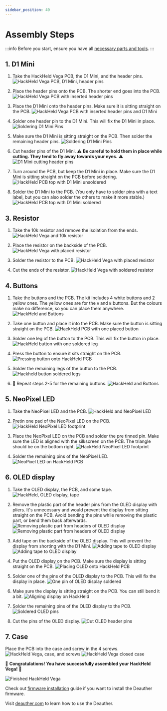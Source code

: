 ```yaml
---
sidebar_position: 40
---
```


# Assembly Steps

:::info
Before you start, ensure you have all [necessary parts and tools](getting-started). 
:::

## 1. D1 Mini

1. Take the HackHeld Vega PCB, the D1 Mini, and the header pins. 
![HackHeld Vega PCB, D1 Mini, header pins](/img/hackheld-pcb-with-d1mini.jpg)

2. Place the header pins onto the PCB. The shorter end goes into the PCB. 
![HackHeld Vega PCB with inserted header pins](/img/hackheld-pcb-with-d1mini-pins-1.jpg)

3. Place the D1 Mini onto the header pins. Make sure it is sitting straight on the PCB. 
![HackHeld Vega PCB with inserted header pins and D1 Mini](/img/hackheld-pcb-with-d1mini-pins-2.jpg)

4. Solder one header pin to the D1 Mini. This will fix the D1 Mini in place. 
![Soldering D1 Mini Pins](/img/d1mini-solder-1.jpg)

5. Make sure the D1 Mini is sitting straight on the PCB. Then solder the remaining header pins. 
![Soldering D1 Mini Pins](/img/d1mini-solder-2.jpg)

6. Cut header pins of the D1 Mini. :warning: **Be careful to hold them in place while cutting. They tend to fly away towards your eyes.** :warning:
![D1 Mini cutting header pins](/img/d1mini-cut-pins-2.jpg)

7. Turn around the PCB, but keep the D1 Mini in place. Make sure the D1 Mini is sitting straight on the PCB before soldering. 
![HackHeld PCB top with D1 Mini unsoldered](/img/d1mini-hackheld-placement.jpg)

8. Solder the D1 Mini to the PCB. (You only have to solder pins with a text label, but you can also solder the others to make it more stable.)
![HackHeld PCB top with D1 Mini soldered](/img/d1mini-hackheld-solder.jpg)

## 3. Resistor

1. Take the 10k resistor and remove the isolation from the ends. 
![HackHeld Vega and 10k resistor](/img/hackheld-resistor-1.jpg)

2. Place the resistor on the backside of the PCB. 
![HackHeld Vega with placed resistor](/img/hackheld-resistor-2.jpg)

3. Solder the resistor to the PCB.
![HackHeld Vega with placed resistor](/img/hackheld-resistor-3.jpg)

4. Cut the ends of the resistor.
![HackHeld Vega with soldered resistor](/img/hackheld-resistor-4.jpg)

## 4. Buttons

1. Take the buttons and the PCB. The kit includes 4 white buttons and 2 yellow ones. The yellow ones are for the `A` and `B` buttons. But the colours make no difference, so you can place them anywhere.
![HackHeld and Buttons](/img/hackheld-buttons-1.jpg)

2. Take one button and place it into the PCB. Make sure the button is sitting straight on the PCB.
![HackHeld PCB with one placed button](/img/hackheld-buttons-2.jpg)

3. Solder one leg of the button to the PCB. This will fix the button in place.
![HackHeld button with one soldered leg](/img/hackheld-buttons-3.jpg)

4. Press the button to ensure it sits straight on the PCB. 
![Pressing button onto HackHeld PCB](/img/hackheld-buttons-4.jpg)

5. Solder the remaining legs of the button to the PCB.
![Hackheld button soldered legs](/img/hackheld-buttons-5.jpg)

6. :repeat: Repeat steps 2-5 for the remaining buttons.
![HackHeld and Buttons](/img/hackheld-buttons-6.jpg)

## 5. NeoPixel LED

1. Take the NeoPixel LED and the PCB.
![HackHeld and NeoPixel LED](/img/hackheld-neopixel-1.jpg)

2. Pretin one pad of the NeoPixel LED on the PCB.
![HackHeld NeoPixel LED footprint](/img/hackheld-neopixel-2.jpg)

3. Place the NeoPixel LED on the PCB and solder the pre tinned pin. Make sure the LED is aligned with the silkscreen on the PCB. The triangle should be on the bottom right.
![HackHeld NeoPixel LED footprint](/img/hackheld-neopixel-3.jpg)

4. Solder the remaining pins of the NeoPixel LED.
![NeoPixel LED on HackHeld PCB](/img/hackheld-neopixel-4.jpg)

## 6. OLED display

1. Take the OLED display, the PCB, and some tape.
![HackHeld, OLED display, tape](/img/hackheld-oled-1.jpg)

2. Remove the plastic part of the header pins from the OLED display with pliers. It's unnecessary and would prevent the display from sitting straight on the PCB. Avoid bending the pins while removing the plastic part, or bend them back afterwards.
![Removing plastic part from headers of OLED display](/img/hackheld-oled-2.jpg)
![Removing plastic part from headers of OLED display](/img/hackheld-oled-3.jpg)

4. Add tape on the backside of the OLED display. This will prevent the display from shorting with the D1 Mini.
![Adding tape to OLED display](/img/hackheld-oled-4.jpg)
![Adding tape to OLED display](/img/hackheld-oled-5.jpg)

6. Put the OLED display on the PCB. Make sure the display is sitting straight on the PCB.
![Placing OLED onto HackHeld PCB](/img/hackheld-oled-6.jpg)

7. Solder one of the pins of the OLED display to the PCB. This will fix the display in place.
![One pin of OLED display soldered](/img/hackheld-oled-7.jpg)

8. Make sure the display is sitting straight on the PCB. You can still bend it a bit.
![Aligning display on HackHeld](/img/hackheld-oled-8.jpg)

9. Solder the remaining pins of the OLED display to the PCB.
![Soldered OLED pins](/img/hackheld-oled-9.jpg)

10. Cut the pins of the OLED display.
![Cut OLED header pins](/img/hackheld-oled-10.jpg)

## 7. Case

Place the PCB into the case and screw in the 4 screws.  
![HackHeld Vega, case, and screws](/img/hackheld-case-1.jpg)
![HackHeld Vega closed case](/img/hackheld-case-2.jpg)

:partying_face: **Congratulations! You have successfully assembled your HackHeld Vega!** :partying_face:

![Finished HackHeld Vega](/img/hackheld-deauther-2.jpg)

Check out [firmware installation](firmware) guide if you want to install the Deauther firmware. 

Visit [deauther.com](https://deauther.com/docs/usage/display) to learn how to use the Deauther.